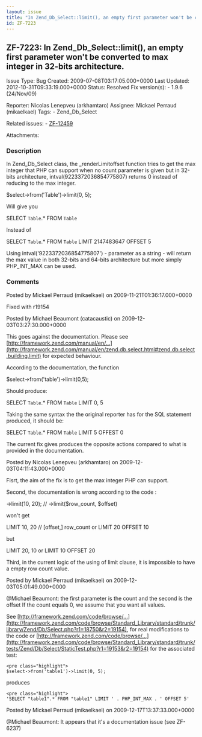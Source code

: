 ```yaml
---
layout: issue
title: "In Zend_Db_Select::limit(), an empty first parameter won't be converted to max integer in 32-bits architecture."
id: ZF-7223
---
```


ZF-7223: In Zend\_Db\_Select::limit(), an empty first parameter won't be converted to max integer in 32-bits architecture.
--------------------------------------------------------------------------------------------------------------------------

 Issue Type: Bug Created: 2009-07-08T03:17:05.000+0000 Last Updated: 2012-10-31T09:33:19.000+0000 Status: Resolved Fix version(s): - 1.9.6 (24/Nov/09)
 
 Reporter:  Nicolas Lenepveu (arkhamtaro)  Assignee:  Mickael Perraud (mikaelkael)  Tags: - Zend\_Db\_Select
 
 Related issues: - [ZF-12459](/issues/browse/ZF-12459)
 
 Attachments: 
### Description

In Zend\_Db\_Select class, the \_renderLimitoffset function tries to get the max integer that PHP can support when no count parameter is given but in 32-bits architecture, intval(9223372036854775807) returns 0 instead of reducing to the max integer.

$select->from('Table')->limit(0, 5);

Will give you

SELECT `Table`.\* FROM `Table`

Instead of

SELECT `Table`.\* FROM `Table` LIMIT 2147483647 OFFSET 5

Using intval('9223372036854775807') - parameter as a string - will return the max value in both 32-bits and 64-bits architecture but more simply PHP\_INT\_MAX can be used.

 

 

### Comments

Posted by Mickael Perraud (mikaelkael) on 2009-11-21T01:36:17.000+0000

Fixed with r19154

 

 

Posted by Michael Beaumont (catacaustic) on 2009-12-03T03:27:30.000+0000

This goes against the documentation. Please see [http://framework.zend.com/manual/en/…](http://framework.zend.com/manual/en/zend.db.select.html#zend.db.select.building.limit) for expected behaviour.

According to the documentation, the function

$select->from('table')->limit(0,5);

Should produce:

SELECT `Table`.\* FROM `Table` LIMIT 0, 5

Taking the same syntax the the original reporter has for the SQL statement produced, it should be:

SELECT `Table`.\* FROM `Table` LIMIT 5 OFFEST 0

The current fix gives produces the opposite actions compared to what is provided in the documentation.

 

 

Posted by Nicolas Lenepveu (arkhamtaro) on 2009-12-03T04:11:43.000+0000

Fisrt, the aim of the fix is to get the max integer PHP can support.

Second, the documentation is wrong according to the code :

->limit(10, 20); // ->limit($row\_count, $offset)

won't get

LIMIT 10, 20 // [offset,] row\_count or LIMIT 20 OFFSET 10

but

LIMIT 20, 10 or LIMIT 10 OFFSET 20

Third, in the current logic of the using of limit clause, it is impossible to have a empty row count value.

 

 

Posted by Mickael Perraud (mikaelkael) on 2009-12-03T05:01:49.000+0000

@Michael Beaumont: the first parameter is the count and the second is the offset If the count equals 0, we assume that you want all values.

See [http://framework.zend.com/code/browse/…](http://framework.zend.com/code/browse/Standard_Library/standard/trunk/library/Zend/Db/Select.php?r1=18750&r2=19154), for real modifications to the code or [http://framework.zend.com/code/browse/…](http://framework.zend.com/code/browse/Standard_Library/standard/trunk/tests/Zend/Db/Select/StaticTest.php?r1=19153&r2=19154) for the associated test:

 
    <pre class="highlight">
    $select->from('table1')->limit(0, 5);


produces

 
    <pre class="highlight">
    'SELECT "table1".* FROM "table1" LIMIT ' . PHP_INT_MAX . ' OFFSET 5'


 

 

Posted by Mickael Perraud (mikaelkael) on 2009-12-17T13:37:33.000+0000

@Michael Beaumont: It appears that it's a documentation issue (see ZF-6237)

 

 